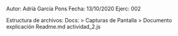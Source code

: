 Autor: Adrià García Pons
Fecha: 13/10/2020
Ejerc: 002

Estructura de archivos:
    Docs:
        > Capturas de Pantalla
        > Documento explicación
    Readme.md
    actividad_2.js